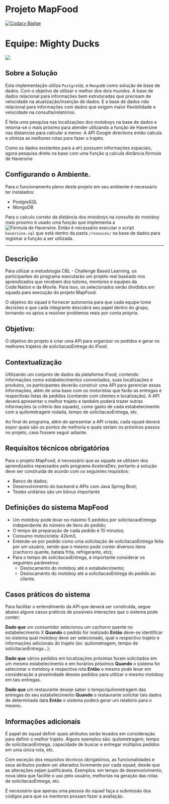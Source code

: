 # Projeto MapFood

[![Codacy Badge](https://api.codacy.com/project/badge/Grade/3534ed9497e345cf9a44c7b81320a996)](https://app.codacy.com/app/aceleradev/aceleradev-mapfood?utm_source=github.com&utm_medium=referral&utm_content=imerljak/aceleradev-mapfood&utm_campaign=Badge_Grade_Dashboard)


# Equipe: Mighty Ducks
![](https://s3951.pcdn.co/wp-content/uploads/2015/09/Ducks1-532x480.gif)


## Sobre a Solução

Esta implementação utiliza `PostgreSQL` e `MongoDB` como solução de base de dados. Com o objetivo de utilizar o melhor dos dois mundos. A base de dados relacional para informações bem estruturadas que precisam de velocidade na atualização/inserção de dados. E a base de dados *não* relacional para informações com dados que exigem maior flexibilidade e velocidade na consulta/relatórios.

É feita uma pesquisa nas localizações dos motoboys na base de dados e retorna-se o mais próximo para atender utilizando a função de Haversine nas distancias para calcular a menor. A API Google directions então calcula e otimiza as melhores rotas para fazer o trajeto.

Como os dados existentes para a `API` possuem informações espaciais, agora pesquisa direto na base com uma função q calcula distância.fórmula de Haversine


## Configurando o Ambiente.

Para o funcionamento pleno deste projeto em seu ambiente é necessário ter instalados:
* PostgreSQL
* MongoDB

Para o calculo correto da distância dos motoboys na consulta do motoboy mais proximo é usado uma função que implementa a ![Fórmula de Haversine](https://pt.wikipedia.org/wiki/F%C3%B3rmula_de_Haversine).
Então é necessário executar o script `haversine.sql` que está dentro da pasta `/resouces/` na base de dados para registrar a função a ser utilizada.

---

## Descrição

Para utilizar a metodologia CBL - Challenge Based Learning, os participantes do programa executarão um projeto real baseado nos aprendizados que recebem dos tutores, mentores e equipes da Code:Nation e da Movile. Para isso, os selecionados serão divididos em squads para execução do projeto MapFood.

O objetivo do squad é fornecer autonomia para que cada equipe tome decisões e que cada integrante descubra seu papel dentro do grupo, tornando-os aptos a resolver problemas reais por conta própria.

## Objetivo:

O objetivo do projeto é criar uma API para organizar os pedidos e gerar os melhores trajetos de solicitacaoEntrega do iFood.

## Contextualização

Utilizando um conjunto de dados da plataforma iFood, contendo informações como estabelecimentos conveniados, suas localizações e produtos, os participantes deverão construir uma API para gerenciar essas informações, além de uma base com os motoristas que farão as entregas e respectivas listas de pedidos (contando com clientes e localização). A API deverá apresentar o melhor trajeto e também poderá trazer outras informações (a critério das squads), como gasto de cada estabelecimento com a quilometragem rodada, tempo de solicitacaoEntrega, etc.

Ao final do programa, além de apresentar a API criada, cada squad deverá expor quais são os pontos de melhoria e quais seriam os próximos passos no projeto, caso fossem seguir adiante. 


## Requisitos técnicos obrigatórios

Para o projeto MapFood, é necessário que as squads se utilizem dos aprendizados repassados pelo programa AceleraDev, portanto a solução deve ser construída de acordo com os seguintes requisitos:

- Banco de dados;
- Desenvolvimento do backend e APIs com Java Spring Boot;
- Testes unitários são um bônus importante

## Definições do sistema MapFood

- Um motoboy pode levar no máximo 5 pedidos por solicitacaoEntrega independente do número de itens do pedido;
- O tempo de preparação de cada pedido é 10 minutos;
- Consumo motocicleta: 42km/L
- Entende-se por pedido como uma solicitação de solicitacaoEntrega feita por um usuário, sendo que o mesmo pode conter diversos itens (cachorro quente, batata frita, refrigerante, etc);
- Para o tempo de solicitacaoEntrega, é importante considerar os seguintes parâmetros:
	- Deslocamento do motoboy até o estabelecimento;
	- Deslocamento do motoboy até a solicitacaoEntrega do pedido ao cliente.

## Casos práticos do sistema

Para facilitar o entendimento da API que deverá ser construída, segue abaixo alguns casos práticos de possíveis interações que o sistema pode conter:

**Dado que** um consumidor selecionou um cachorro quente no estabelecimento X
**Quando** o pedido for realizado
**Então** deve-se identificar no sistema qual motoboy deve ser selecionado, qual o respectivo trajeto e informações adicionais do trajeto (ex: quilometragem, tempo de solicitacaoEntrega…);

**Dado que** vários pedidos em localizações próximas foram solicitados em um mesmo estabelecimento e em horários próximos
**Quando** o sistema for selecionar o motoboy e respectiva rota
**Então** o mesmo pode levar em consideração a proximidade desses pedidos para utilizar o mesmo motoboy em tais entregas.

**Dado que** um restaurante deseje saber o tempo/quilometragem das entregas do seu estabelecimento
**Quando** o restaurante solicitar tais dados de determinada data
**Então** o sistema poderá gerar um relatório para o mesmo.

## Informações adicionais

É papel do squad definir quais atributos serão levados em consideração para definir o melhor trajeto. Alguns exemplos são: quilometragem, tempo de solicitacaoEntrega, capacidade de buscar e entregar múltiplos pedidos em uma única rota, etc.

Com exceção dos requisitos técnicos obrigatórios, as funcionalidades e seus atributos podem ser alterados livremente por cada squad, desde que as alterações sejam justificáveis. Exemplos: em tempo de desenvolvimento, nova ideia que facilite o uso pelo usuário, melhorias na geração das rotas de solicitacaoEntrega, etc.

É necessário que apenas uma pessoa do squad faça a submissão dos códigos para que os mentores possam fazer a avaliação.
